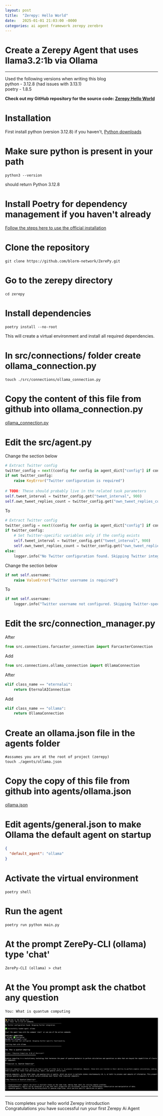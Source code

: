 ```yaml
---
layout: post
title:  "Zerepy: Hello World"
date:   2025-01-01 21:03:00 -0000
categories: ai agent framework zerepy zerebro
---
```



# Create a Zerepy Agent that uses llama3.2:1b via Ollama
---
Used the following versions when writing this blog  
python - 3.12.8  (had issues with 3.13.1)  
poetry - 1.8.5  

**Check out my GitHub repository for the source code: [Zerepy Hello World](https://github.com/wale-e/ZerePy)**

# Installation
First install python (version 3.12.8) if you haven't, [Python downloads](https://www.python.org/downloads/)  

# Make sure python is present in your path
```shell
python3 --version
```
should return Python 3.12.8

# Install Poetry for dependency management if you haven't already
[Follow the steps here to use the official installation](https://python-poetry.org/docs/#installing-with-the-official-installer)

# Clone the repository
```shell
git clone https://github.com/blorm-network/ZerePy.git
```

# Go to the zerepy directory
```shell
cd zerepy
```

# Install dependencies
```shell
poetry install --no-root
```
This will create a virtual environment and install all required dependencies.

# In src/connections/ folder create ollama_connection.py
```shell
touch ./src/connections/ollama_connection.py
```

# Copy the content of this file from github into ollama_connection.py
[ollama_connection.py](https://github.com/wale-e/ZerePy/blob/main/src/connections/ollama_connection.py)

# Edit the src/agent.py
Change the section below
```python
# Extract Twitter config
twitter_config = next((config for config in agent_dict["config"] if config["name"] == "twitter"), None)
if not twitter_config:
    raise KeyError("Twitter configuration is required")

# TODO: These should probably live in the related task parameters
self.tweet_interval = twitter_config.get("tweet_interval", 900)
self.own_tweet_replies_count = twitter_config.get("own_tweet_replies_count", 2)
```
To
```python
# Extract Twitter config
twitter_config = next((config for config in agent_dict["config"] if config["name"] == "twitter"), None)
if twitter_config:
    # Set Twitter-specific variables only if the config exists
    self.tweet_interval = twitter_config.get("tweet_interval", 900)
    self.own_tweet_replies_count = twitter_config.get("own_tweet_replies_count", 2)
else:
    logger.info("No Twitter configuration found. Skipping Twitter integration.")
```

Change the section below
```python
if not self.username:
    raise ValueError("Twitter username is required")
```
To
```python
if not self.username:
    logger.info("Twitter username not configured. Skipping Twitter-specific functionality.")
```

# Edit the src/connection_manager.py
After
```python
from src.connections.farcaster_connection import FarcasterConnection
```
Add
```python
from src.connections.ollama_connection import OllamaConnection
```
After
```python
elif class_name == "eternalai":
    return EternalAIConnection
```
Add
```python
elif class_name == "ollama":
    return OllamaConnection
```

# Create an ollama.json file in the agents folder
```shell
#assumes you are at the root of project (zerepy)
touch ./agents/ollama.json
```

# Copy the copy of this file from github into agents/ollama.json
[ollama.json](https://github.com/wale-e/ZerePy/blob/main/agents/ollama.json)

# Edit agents/general.json to make Ollama the default agent on startup
```json
{
  "default_agent": "ollama"
}
```

# Activate the virtual environment
```shell
poetry shell
```

# Run the agent
```shell
poetry run python main.py
```

# At the prompt ZerePy-CLI (ollama) type 'chat'
```
ZerePy-CLI (ollama) > chat
```

# At the You prompt ask the chatbot any question
```shell
You: What is quantum computing
```
![character.ts](/assets/images/zerepy_ollama_output.png)

---
This completes your hello world Zerepy introduction   
Congratulations you have successful run your first Zerepy Ai Agent 

